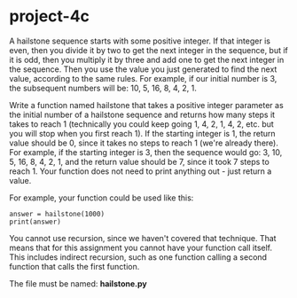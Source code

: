 # project-4c

A hailstone sequence starts with some positive integer. If that integer is even, then you divide it by two to get the next integer in the sequence, but if it is odd, then you multiply it by three and add one to get the next integer in the sequence. Then you use the value you just generated to find the next value, according to the same rules.  For example, if our initial number is 3, the subsequent numbers will be: 10, 5, 16, 8, 4, 2, 1.

Write a function named hailstone that takes a positive integer parameter as the initial number of a hailstone sequence and returns how many steps it takes to reach 1 (technically you could keep going 1, 4, 2, 1, 4, 2, etc. but you will stop when you first reach 1). If the starting integer is 1, the return value should be 0, since it takes no steps to reach 1 (we're already there). For example, if the starting integer is 3, then the sequence would go: 3, 10, 5, 16, 8, 4, 2, 1, and the return value should be 7, since it took 7 steps to reach 1.  Your function does not need to print anything out - just return a value.

For example, your function could be used like this:
```
answer = hailstone(1000)
print(answer)
```

You cannot use recursion, since we haven't covered that technique.  That means that for this assignment you cannot have your function call itself. This includes indirect recursion, such as one function calling a second function that calls the first function.

The file must be named: **hailstone.py**
